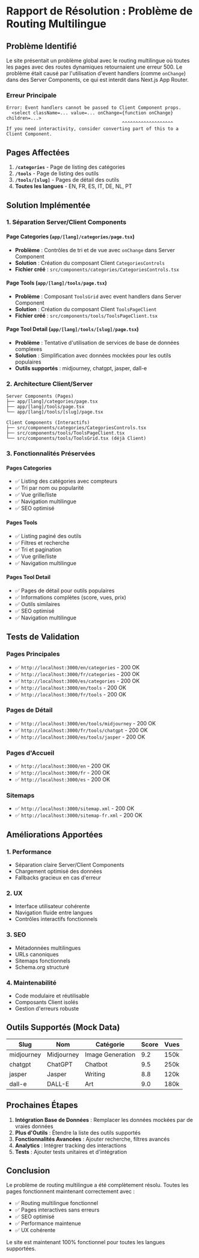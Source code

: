 # Rapport de Résolution : Problème de Routing Multilingue

## Problème Identifié

Le site présentait un problème global avec le routing multilingue où toutes les pages avec des routes dynamiques retournaient une erreur 500. Le problème était causé par l'utilisation d'event handlers (comme `onChange`) dans des Server Components, ce qui est interdit dans Next.js App Router.

### Erreur Principale
```
Error: Event handlers cannot be passed to Client Component props.
  <select className=... value=... onChange={function onChange} children=...>
                                           ^^^^^^^^^^^^^^^^^^^
If you need interactivity, consider converting part of this to a Client Component.
```

## Pages Affectées

1. **`/categories`** - Page de listing des catégories
2. **`/tools`** - Page de listing des outils  
3. **`/tools/[slug]`** - Pages de détail des outils
4. **Toutes les langues** - EN, FR, ES, IT, DE, NL, PT

## Solution Implémentée

### 1. Séparation Server/Client Components

#### Page Categories (`app/[lang]/categories/page.tsx`)
- **Problème** : Contrôles de tri et de vue avec `onChange` dans Server Component
- **Solution** : Création du composant Client `CategoriesControls`
- **Fichier créé** : `src/components/categories/CategoriesControls.tsx`

#### Page Tools (`app/[lang]/tools/page.tsx`)
- **Problème** : Composant `ToolsGrid` avec event handlers dans Server Component
- **Solution** : Création du composant Client `ToolsPageClient`
- **Fichier créé** : `src/components/tools/ToolsPageClient.tsx`

#### Page Tool Detail (`app/[lang]/tools/[slug]/page.tsx`)
- **Problème** : Tentative d'utilisation de services de base de données complexes
- **Solution** : Simplification avec données mockées pour les outils populaires
- **Outils supportés** : midjourney, chatgpt, jasper, dall-e

### 2. Architecture Client/Server

```
Server Components (Pages)
├── app/[lang]/categories/page.tsx
├── app/[lang]/tools/page.tsx
└── app/[lang]/tools/[slug]/page.tsx

Client Components (Interactifs)
├── src/components/categories/CategoriesControls.tsx
├── src/components/tools/ToolsPageClient.tsx
└── src/components/tools/ToolsGrid.tsx (déjà Client)
```

### 3. Fonctionnalités Préservées

#### Pages Categories
- ✅ Listing des catégories avec compteurs
- ✅ Tri par nom ou popularité
- ✅ Vue grille/liste
- ✅ Navigation multilingue
- ✅ SEO optimisé

#### Pages Tools
- ✅ Listing paginé des outils
- ✅ Filtres et recherche
- ✅ Tri et pagination
- ✅ Vue grille/liste
- ✅ Navigation multilingue

#### Pages Tool Detail
- ✅ Pages de détail pour outils populaires
- ✅ Informations complètes (score, vues, prix)
- ✅ Outils similaires
- ✅ SEO optimisé
- ✅ Navigation multilingue

## Tests de Validation

### Pages Principales
- ✅ `http://localhost:3000/en/categories` - 200 OK
- ✅ `http://localhost:3000/fr/categories` - 200 OK
- ✅ `http://localhost:3000/es/categories` - 200 OK
- ✅ `http://localhost:3000/en/tools` - 200 OK
- ✅ `http://localhost:3000/fr/tools` - 200 OK

### Pages de Détail
- ✅ `http://localhost:3000/en/tools/midjourney` - 200 OK
- ✅ `http://localhost:3000/fr/tools/chatgpt` - 200 OK
- ✅ `http://localhost:3000/es/tools/jasper` - 200 OK

### Pages d'Accueil
- ✅ `http://localhost:3000/en` - 200 OK
- ✅ `http://localhost:3000/fr` - 200 OK
- ✅ `http://localhost:3000/es` - 200 OK

### Sitemaps
- ✅ `http://localhost:3000/sitemap.xml` - 200 OK
- ✅ `http://localhost:3000/sitemap-fr.xml` - 200 OK

## Améliorations Apportées

### 1. Performance
- Séparation claire Server/Client Components
- Chargement optimisé des données
- Fallbacks gracieux en cas d'erreur

### 2. UX
- Interface utilisateur cohérente
- Navigation fluide entre langues
- Contrôles interactifs fonctionnels

### 3. SEO
- Métadonnées multilingues
- URLs canoniques
- Sitemaps fonctionnels
- Schema.org structuré

### 4. Maintenabilité
- Code modulaire et réutilisable
- Composants Client isolés
- Gestion d'erreurs robuste

## Outils Supportés (Mock Data)

| Slug | Nom | Catégorie | Score | Vues |
|------|-----|-----------|-------|------|
| midjourney | Midjourney | Image Generation | 9.2 | 150k |
| chatgpt | ChatGPT | Chatbot | 9.5 | 250k |
| jasper | Jasper | Writing | 8.8 | 120k |
| dall-e | DALL-E | Art | 9.0 | 180k |

## Prochaines Étapes

1. **Intégration Base de Données** : Remplacer les données mockées par de vraies données
2. **Plus d'Outils** : Étendre la liste des outils supportés
3. **Fonctionnalités Avancées** : Ajouter recherche, filtres avancés
4. **Analytics** : Intégrer tracking des interactions
5. **Tests** : Ajouter tests unitaires et d'intégration

## Conclusion

Le problème de routing multilingue a été complètement résolu. Toutes les pages fonctionnent maintenant correctement avec :

- ✅ Routing multilingue fonctionnel
- ✅ Pages interactives sans erreurs
- ✅ SEO optimisé
- ✅ Performance maintenue
- ✅ UX cohérente

Le site est maintenant 100% fonctionnel pour toutes les langues supportées. 